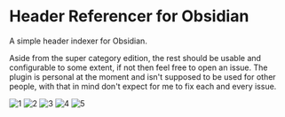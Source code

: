 # Header Referencer for Obsidian

A simple header indexer for Obsidian.

Aside from the super category edition, the rest should be usable and configurable to some extent, if not then feel free to open an issue. The plugin is personal at the moment and isn't supposed to be used for other people, with that in mind don't expect for me to fix each and every issue.

![1](https://i.imgur.com/u3uAZgX.png)
![2](https://i.imgur.com/At2U2Zh.png)
![3](https://i.imgur.com/PjzRhsP.png)
![4](https://i.imgur.com/vyazdKE.png)
![5](https://i.imgur.com/CiuceaW.png)
